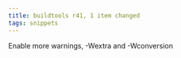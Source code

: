 ```yaml
---
title: buildtools r41, 1 item changed
tags: snippets
---
```


Enable more warnings, -Wextra and -Wconversion
